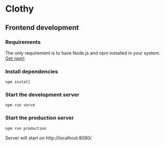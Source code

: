 # Clothy

## Frontend development

### Requirements

The only requirement is to have Node.js and npm installed in your system. [Get npm!](https://www.npmjs.com/get-npm).

### Install dependencies

```
npm install
```

### Start the development server

```
npm run serve
```

### Start the production server

```
npm run production
```

Server will start on http://localhost:8080/
